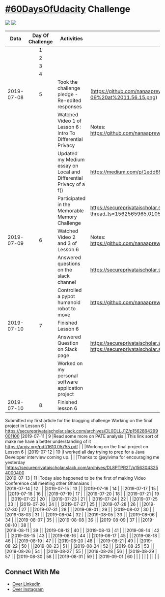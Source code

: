 # [#60DaysOfUdacity](https://twitter.com/60daysofudacity) Challenge

![](https://pbs.twimg.com/profile_images/1144710093465772032/uR-vizTe_400x400.jpg)
![](https://www.team-bhp.com/?q=sites/default/files/styles/check_large_review/public/udacity_share-46db4b8faf075a5af5a1070a7fa0ad3639783609ff45f447e4ea467fe3aa9d32.png)

|    Data    | Day Of Challenge | Activities                                                         | Links                                                                                                                |
| :--------: | :--------------: | ------------------------------------------------------------------ | -------------------------------------------------------------------------------------------------------------------- |
|            |        1         |                                                                    | 
|            |         2        |                                                                    | 
|            |        3         |                                                                    | 
|            |        4         |                                                                    | 
| 2019-07-08 |        5         | Took the challenge pledge - Re-edited responses                                       | (https://github.com/nanaaprewa/60daysofUdacity/blob/master/Resources/Screen%20Shot%202019-07-09%20at%2011.56.15.png) |
|            |                  | Watched Video 1 of Lesson 6 : Intro To Differential Privacy        | Notes: https://github.com/nanaaprewa/60daysofUdacity/commit/526b74755dbed49a35e2e9104a67c7ba6eea0326                 |
|            |                  | Updated my Medium essay on Local and Differential Privacy of a f() | https://medium.com/p/1edd696755fb/edit                                                                               |
|            |                  | Participated in the Memorable Memory Challenge                     |https://secureprivataischolar.slack.com/archives/CJPF5UBU4/p1562611539077000?thread_ts=1562565965.010500&cid=CJPF5UBU4                                            |  
| 2019-07-09 |        6         | Watched Video 2 and 3 of Lesson 6                                    | Notes: https://github.com/nanaaprewa/60daysofUdacity/commit/526b74755dbed49a35e2e9104a67c7ba6eea0326
|            |                  |Answered questions on the slack channel                                                                    | https://secureprivataischolar.slack.com/archives/CJCJJQ42W/p1562687359006900  
|            |                  |Controlled a pypot humanoid robot to move                                                                  |https://github.com/nanaaprewa/poppy-humanoid-robot-control
| 2019-07-10 |        7         |Finished Lesson 6                                                   | 
|            |                  |Answered Question on Slack page                                     |https://secureprivataischolar.slack.com/archives/CJCJJQ42W/p1562720026015000 https://secureprivataischolar.slack.com/archives/CJCJJQ42W/p1562793583056500
|            |                  |Worked on my personal software application project                  |  
|2019-07-10  |         8        |Finished lesson 6
Submitted my first article for the blogging challenge
Working on the final project in Lesson 6                                                                    | https://secureprivataischolar.slack.com/archives/DL0DLLJ1Z/p1562864299001100
|2019-07-11  |         9        |Read some more on PATE analysis    | This link sort of make me have a better understanding of it https://arxiv.org/pdf/1610.05755.pdf
|            |                  |Working on the final project on Lesson 6                                                                    | 
|2019-07-12  |         10       |I worked all day trying to prep for a Java Developer interview coming up.
|            |                  |Thanks to @ayivima for encouraging me yesterday                     |https://secureprivataischolar.slack.com/archives/DL8PTPR2T/p1563043254000400                                                                 
|2019-07-13  |         11       |Today also happened to be the first of making Video Conference call meeting other Ghanaians  |                                                              
|2019-07-14  |         12       |                                                                    | 
|2019-07-15  |         13       |                                                                    | 
|2019-07-16  |         14       |                                                                    | 
|2019-07-17  |         15       |                                                                    | 
|2019-07-18  |         16       |                                                                    | 
|2019-07-19  |         17       |                                                                    | 
|2019-07-20  |       18         |                                                                    | 
|2019-07-21  |       19         |                                                                    | 
|2019-07-22  |       20         |                                                                    | 
|2019-07-23  |      21          |                                                                    |
|2019-07-24  |       22         |                                                                    | 
|2019-07-25  |      23          |                                                                    | 
|2019-07-26  |        24        |                                                                    | 
|2019-07-27  |       25         |                                                                    | 
|2019-07-28  |       26         |                                                                    | 
|2019-07-30  |       27         |                                                                    | 
|2019-07-31  |       28         |                                                                    | 
|2019-08-01  |       29         |                                                                    | 
|2019-08-02  |      30          |                                                                    | 
|2019-08-03  |       31         |                                                                    | 
|2019-08-04  |        32        |                                                                    | 
|2019-08-05  |       33         |                                                                    | 
|2019-08-06  |       34         |                                                                    | 
|2019-08-07  |       35         |                                                                    | 
|2019-08-08  |       36         |                                                                    | 
|2019-08-09  |       37         |                                                                    | 
|2019-08-10  |      38          |                                                                    |  
|2019-08-11  |     39           |                                                                    | 
|2019-08-12  |       40         |                                                                    | 
|2019-08-13  |        41        |                                                                    | 
|2019-08-14  |        42        |                                                                    | 
|2019-08-15  |       43         |                                                                    | 
|2019-08-16  |        44        |                                                                    | 
|2019-08-17  |       45         |                                                                    | 
|2019-08-18  |        46        |                                                                    | 
|2019-08-19  |      47          |                                                                    | 
|2019-08-20  |       48         |                                                                    | 
|2019-08-21  |      49          |                                                                    | 
|2019-08-22  |      50          |                                                                    | 
|2019-08-23  |      51          |                                                                    | 
|2019-08-24  |      52          |                                                                    | 
|2019-08-25  |       53         |                                                                    | 
|2019-08-26  |       54         |                                                                    | 
|2019-08-27  |      55          |                                                                    | 
|2019-08-28  |      56          |                                                                    | 
|2019-08-29  |     57           |                                                                    | 
|2019-08-30  |      58          |                                                                    | 
|2019-08-31  |     59           |                                                                    | 
|2019-09-01  |     60           |                                                                    | 
|            |                  |                                                                    | 
|            |                  |                                                                    | 







## Connect With Me


- [Over LinkedIn](https://www.linkedin.com/in/nana-aba-turkson/)
- [Over Instagram](https://www.instagram.com/aba.codes/?igshid=q8b8bkl9upwg)
